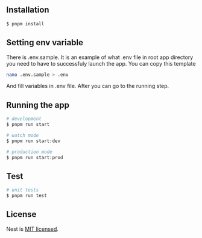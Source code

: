 ## Installation

```bash
$ pnpm install
```

## Setting env variable
There is .env.sample. It is an example of what .env file in root app directory you need to have to successfuly launch the app. You can copy this template

```bash
nano .env.sample > .env
```

And fill variables in .env file. After you can go to the running step.

## Running the app

```bash
# development
$ pnpm run start

# watch mode
$ pnpm run start:dev

# production mode
$ pnpm run start:prod
```

## Test

```bash
# unit tests
$ pnpm run test
```

## License

Nest is [MIT licensed](LICENSE).
